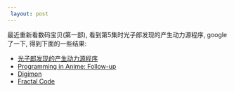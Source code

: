 ```yaml
---
 layout: post
---
```


最近重新看数码宝贝(第一部), 看到第5集时光子郎发现的产生动力源程序, google了一下, 得到下面的一些结果:

* [光子郎发现的产生动力源程序](http://hi.baidu.com/mpzmxzadfedhivr/item/915564c4fab168dfee183bf4)
* [Programming in Anime: Follow-up](http://quintophilosophy.wordpress.com/2012/12/01/programming-in-anime-follow-up)
* [Digimon](http://fingswotidun.com/code/index.php/Digimon)
* [Fractal Code](http://digimon.wikia.com/wiki/Fractal_Code)

